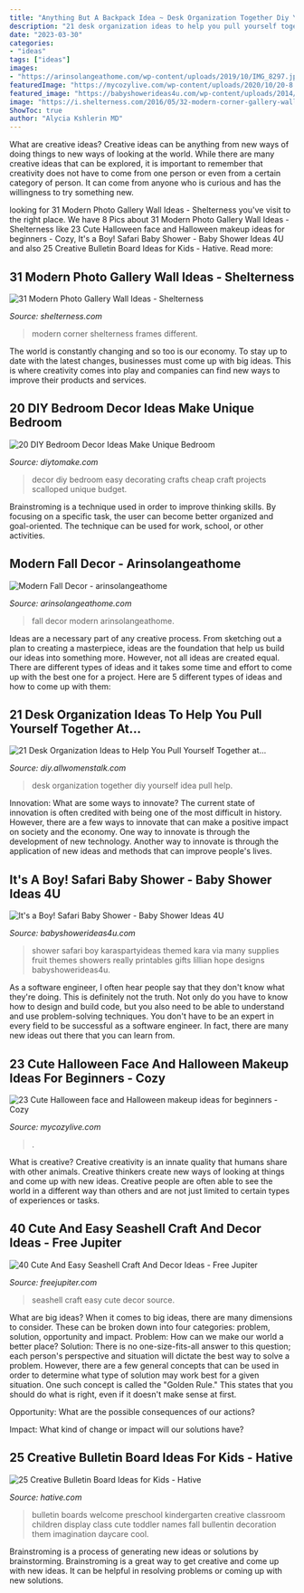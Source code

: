 ```yaml
---
title: "Anything But A Backpack Idea ~ Desk Organization Together Diy Yourself Idea Pull Help"
description: "21 desk organization ideas to help you pull yourself together at…"
date: "2023-03-30"
categories:
- "ideas"
tags: ["ideas"]
images:
- "https://arinsolangeathome.com/wp-content/uploads/2019/10/IMG_8297.jpg"
featuredImage: "https://mycozylive.com/wp-content/uploads/2020/10/20-8.jpg"
featured_image: "https://babyshowerideas4u.com/wp-content/uploads/2014/01/1Fruit.jpg"
image: "https://i.shelterness.com/2016/05/32-modern-corner-gallery-wall.jpg"
ShowToc: true
author: "Alycia Kshlerin MD"
---
```



What are creative ideas?
Creative ideas can be anything from new ways of doing things to new ways of looking at the world. While there are many creative ideas that can be explored, it is important to remember that creativity does not have to come from one person or even from a certain category of person. It can come from anyone who is curious and has the willingness to try something new.

	

		
looking for 31 Modern Photo Gallery Wall Ideas - Shelterness you've visit to the right place. We have 8 Pics about 31 Modern Photo Gallery Wall Ideas - Shelterness like 23 Cute Halloween face and Halloween makeup ideas for beginners - Cozy, It&#039;s a Boy! Safari Baby Shower - Baby Shower Ideas 4U and also 25 Creative Bulletin Board Ideas for Kids - Hative. Read more:
		
    
## 31 Modern Photo Gallery Wall Ideas - Shelterness

<img loading=lazy src="https://i.shelterness.com/2016/05/32-modern-corner-gallery-wall.jpg" onerror="this.onerror=null;this.src='https://tse4.mm.bing.net/th?id=OIP.CNBCWDTmDUjOlQK7gaC0DQHaJ4&amp;pid=15.1';" alt="31 Modern Photo Gallery Wall Ideas - Shelterness">

_Source: shelterness.com_

>modern corner shelterness frames different. 

	

The world is constantly changing and so too is our economy. To stay up to date with the latest changes, businesses must come up with big ideas. This is where creativity comes into play and companies can find new ways to improve their products and services.

    
## 20 DIY Bedroom Decor Ideas Make Unique Bedroom

<img loading=lazy src="https://www.diytomake.com/wp-content/uploads/2018/12/Scalloped-wall-decor-ideas.jpg" onerror="this.onerror=null;this.src='https://tse4.mm.bing.net/th?id=OIP.FaCbkj-6imF07w5muRxLnwHaLH&amp;pid=15.1';" alt="20 DIY Bedroom Decor Ideas Make Unique Bedroom">

_Source: diytomake.com_

>decor diy bedroom easy decorating crafts cheap craft projects scalloped unique budget. 

	

Brainstroming is a technique used in order to improve thinking skills. By focusing on a specific task, the user can become better organized and goal-oriented. The technique can be used for work, school, or other activities.

    
## Modern Fall Decor - Arinsolangeathome

<img loading=lazy src="https://arinsolangeathome.com/wp-content/uploads/2019/10/IMG_8297.jpg" onerror="this.onerror=null;this.src='https://tse3.mm.bing.net/th?id=OIP.xftuBuuow2EJIchlSdD8sAHaLH&amp;pid=15.1';" alt="Modern Fall Decor - arinsolangeathome">

_Source: arinsolangeathome.com_

>fall decor modern arinsolangeathome. 

	

Ideas are a necessary part of any creative process. From sketching out a plan to creating a masterpiece, ideas are the foundation that help us build our ideas into something more. However, not all ideas are created equal. There are different types of ideas and it takes some time and effort to come up with the best one for a project. Here are 5 different types of ideas and how to come up with them: 

    
## 21 Desk Organization Ideas To Help You Pull Yourself Together At…

<img loading=lazy src="http://img.allw.mn/content/sg/za/lshyo_room_property_home_house_floor.jpg" onerror="this.onerror=null;this.src='https://tse4.mm.bing.net/th?id=OIP.ljLx8fhzf4nIXZ_4hnZV2wHaNK&amp;pid=15.1';" alt="21 Desk Organization Ideas to Help You Pull Yourself Together at…">

_Source: diy.allwomenstalk.com_

>desk organization together diy yourself idea pull help. 

	

Innovation: What are some ways to innovate?
The current state of innovation is often credited with being one of the most difficult in history. However, there are a few ways to innovate that can make a positive impact on society and the economy. One way to innovate is through the development of new technology. Another way to innovate is through the application of new ideas and methods that can improve people's lives.

    
## It&#039;s A Boy! Safari Baby Shower - Baby Shower Ideas 4U

<img loading=lazy src="https://babyshowerideas4u.com/wp-content/uploads/2014/01/1Fruit.jpg" onerror="this.onerror=null;this.src='https://tse2.mm.bing.net/th?id=OIP.iKrUjKfcTpyX_2PyD47vBAHaLH&amp;pid=15.1';" alt="It&#039;s a Boy! Safari Baby Shower - Baby Shower Ideas 4U">

_Source: babyshowerideas4u.com_

>shower safari boy karaspartyideas themed kara via many supplies fruit themes showers really printables gifts lillian hope designs babyshowerideas4u. 

	

As a software engineer, I often hear people say that they don't know what they're doing. This is definitely not the truth. Not only do you have to know how to design and build code, but you also need to be able to understand and use problem-solving techniques. You don't have to be an expert in every field to be successful as a software engineer. In fact, there are many new ideas out there that you can learn from.

    
## 23 Cute Halloween Face And Halloween Makeup Ideas For Beginners - Cozy

<img loading=lazy src="https://mycozylive.com/wp-content/uploads/2020/10/20-8.jpg" onerror="this.onerror=null;this.src='https://tse1.mm.bing.net/th?id=OIP.LNYaOYR-ZwbMSeH7emc2dgHaJ4&amp;pid=15.1';" alt="23 Cute Halloween face and Halloween makeup ideas for beginners - Cozy">

_Source: mycozylive.com_

>. 

	

What is creative?
Creative creativity is an innate quality that humans share with other animals. Creative thinkers create new ways of looking at things and come up with new ideas. Creative people are often able to see the world in a different way than others and are not just limited to certain types of experiences or tasks.

    
## 40 Cute And Easy Seashell Craft And Decor Ideas - Free Jupiter

<img loading=lazy src="http://www.freejupiter.com/wp-content/uploads/2018/08/Cute-And-Easy-Seashell-Craft-And-Decor-Ideas-35.jpg" onerror="this.onerror=null;this.src='https://tse1.mm.bing.net/th?id=OIP.ddBrH6d1ivItTs-BZ8q3PgHaMW&amp;pid=15.1';" alt="40 Cute And Easy Seashell Craft And Decor Ideas - Free Jupiter">

_Source: freejupiter.com_

>seashell craft easy cute decor source. 

	

What are big ideas?
When it comes to big ideas, there are many dimensions to consider. These can be broken down into four categories: problem, solution, opportunity and impact. 
Problem: How can we make our world a better place? 
Solution: There is no one-size-fits-all answer to this question; each person's perspective and situation will dictate the best way to solve a problem. However, there are a few general concepts that can be used in order to determine what type of solution may work best for a given situation. One such concept is called the "Golden Rule." This states that you should do what is right, even if it doesn't make sense at first. 

Opportunity: What are the possible consequences of our actions? 

Impact: What kind of change or impact will our solutions have?

    
## 25 Creative Bulletin Board Ideas For Kids - Hative

<img loading=lazy src="https://hative.com/wp-content/uploads/2014/06/bulletin-board-ideas/19-welcome-back-bulletin-boards-for-preschool.jpg" onerror="this.onerror=null;this.src='https://tse3.mm.bing.net/th?id=OIP.zz68qv4OYlO-RZ1LXRrxFAHaFj&amp;pid=15.1';" alt="25 Creative Bulletin Board Ideas for Kids - Hative">

_Source: hative.com_

>bulletin boards welcome preschool kindergarten creative classroom children display class cute toddler names fall bullentin decoration them imagination daycare cool. 

	

Brainstroming is a process of generating new ideas or solutions by brainstorming. Brainstroming is a great way to get creative and come up with new ideas. It can be helpful in resolving problems or coming up with new solutions.

